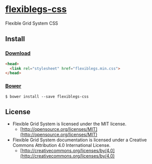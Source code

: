 # [flexiblegs-css](http://flexible.gs)

Flexible Grid System CSS

## Install

### [Download](https://raw.githubusercontent.com/flexiblegs/flexiblegs-css/master/flexiblegs.css)
```html
<head>
  <link rel="stylesheet" href="flexiblegs.min.css">
</head>
```

### [Bower](http://bower.io)
```
$ bower install --save flexiblegs-css
```

## License
- Flexible Grid System is licensed under the MIT license.
  - [http://opensource.org/licenses/MIT](http://opensource.org/licenses/MIT)
- Flexible Grid System documentation is licensed under a Creative Commons Attribution 4.0 International License.
  - [http://creativecommons.org/licenses/by/4.0](http://creativecommons.org/licenses/by/4.0)
